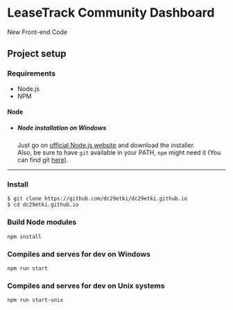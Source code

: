 # LeaseTrack Community Dashboard
New Front-end Code

## Project setup
### Requirements
- Node.js
- NPM

#### Node
- ##### Node installation on Windows

  Just go on [official Node.js website](https://nodejs.org/) and download the installer.  
  Also, be sure to have `git` available in your PATH, `npm` might need it (You can find git [here](https://git-scm.com/)).

---
### Install

```
$ git clone https://github.com/dc29etki/dc29etki.github.io
$ cd dc29etki.github.io
```

### Build Node modules
```
npm install
```

### Compiles and serves for dev on Windows
```
npm run start
```

### Compiles and serves for dev on Unix systems
```
npm run start-unix
```
